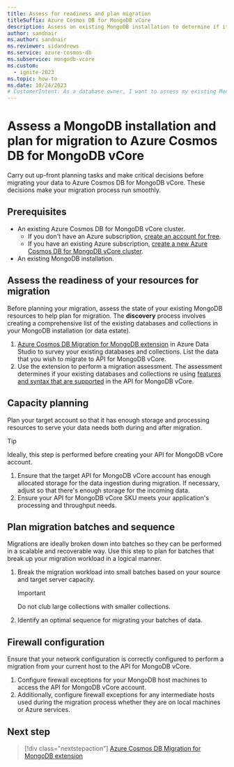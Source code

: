 ```yaml
---
title: Assess for readiness and plan migration
titleSuffix: Azure Cosmos DB for MongoDB vCore
description: Assess an existing MongoDB installation to determine if it's suitable for migration to Azure Cosmos DB for MongoDB vCore.
author: sandnair
ms.author: sandnair
ms.reviewer: sidandrews
ms.service: azure-cosmos-db
ms.subservice: mongodb-vcore
ms.custom:
  - ignite-2023
ms.topic: how-to
ms.date: 10/24/2023
# CustomerIntent: As a database owner, I want to assess my existing MongoDB installation so that I can ensure that I can migrate to Azure Cosmos DB for MongoDB vCore.
---
```


# Assess a MongoDB installation and plan for migration to Azure Cosmos DB for MongoDB vCore

Carry out up-front planning tasks and make critical decisions before migrating your data to Azure Cosmos DB for MongoDB vCore. These decisions make your migration process run smoothly.

## Prerequisites

- An existing Azure Cosmos DB for MongoDB vCore cluster.
  - If you don't have an Azure subscription, [create an account for free](https://azure.microsoft.com/free).
  - If you have an existing Azure subscription, [create a new Azure Cosmos DB for MongoDB vCore cluster](quickstart-portal.md).
- An existing MongoDB installation.

## Assess the readiness of your resources for migration

Before planning your migration, assess the state of your existing MongoDB resources to help plan for migration. The **discovery** process involves creating a comprehensive list of the existing databases and collections in your MongoDB installation (or data estate).

1. [Azure Cosmos DB Migration for MongoDB extension](/azure-data-studio/extensions/database-migration-for-mongo-extension) in Azure Data Studio to survey your existing databases and collections. List the data that you wish to migrate to API for MongoDB vCore.
1. Use the extension to perform a migration assessment. The assessment determines if your existing databases and collections re using [features and syntax that are supported](compatibility.md) in the API for MongoDB vCore.

## Capacity planning

Plan your target account so that it has enough storage and processing resources to serve your data needs both during and after migration.

> [!TIP]
> Ideally, this step is performed before creating your API for MongoDB vCore account.

1. Ensure that the target API for MongoDB vCore account has enough allocated storage for the data ingestion during migration. If necessary, adjust so that there's enough storage for the incoming data.
1. Ensure your API for MongoDB vCore SKU meets your application's processing and throughput needs.

## Plan migration batches and sequence

Migrations are ideally broken down into batches so they can be performed in a scalable and recoverable way. Use this step to plan for batches that break up your migration workload in a logical manner.

1. Break the migration workload into small batches based on your source and target server capacity.

    > [!IMPORTANT]
    > Do not club large collections with smaller collections.

1. Identify an optimal sequence for migrating your batches of data.

## Firewall configuration

Ensure that your network configuration is correctly configured to perform a migration from your current host to the API for MongoDB vCore.

1. Configure firewall exceptions for your MongoDB host machines to access the API for MongoDB vCore account.
1. Additionally, configure firewall exceptions for any intermediate hosts used during the migration process whether they are on local machines or Azure services.

## Next step

> [!div class="nextstepaction"]
> [Azure Cosmos DB Migration for MongoDB extension](/azure-data-studio/extensions/database-migration-for-mongo-extension)

